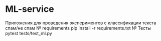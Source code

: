 # ML-service
Приложения для проведения экспериментов с классификации текста спам/не спам
№ requirements
pip install -r requirements.txt
№ Тесты 
pytest tests/test_ml.py


